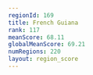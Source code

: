 ```yaml
---
regionId: 169
title: French Guiana
rank: 117
meanScore: 68.11
globalMeanScore: 69.21
numRegions: 220
layout: region_score
---
```

